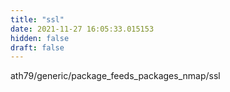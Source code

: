 ```yaml
---
title: "ssl"
date: 2021-11-27 16:05:33.015153
hidden: false
draft: false
---
```


ath79/generic/package_feeds_packages_nmap/ssl

